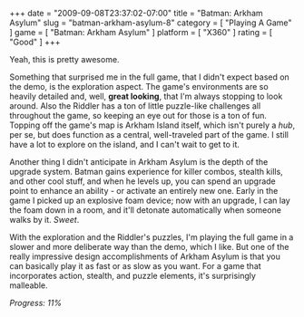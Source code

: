 +++
date = "2009-09-08T23:37:02-07:00"
title = "Batman: Arkham Asylum"
slug = "batman-arkham-asylum-8"
category = [ "Playing A Game" ]
game = [ "Batman: Arkham Asylum" ]
platform = [ "X360" ]
rating = [ "Good" ]
+++

Yeah, this is pretty awesome.

Something that surprised me in the full game, that I didn't expect based on the demo, is the exploration aspect.  The game's environments are so heavily detailed and, well, <b>great looking</b>, that I'm always stopping to look around.  Also the Riddler has a ton of little puzzle-like challenges all throughout the game, so keeping an eye out for those is a ton of fun.  Topping off the game's map is Arkham Island itself, which isn't purely a <i>hub</i>, per se, but does function as a central, well-traveled part of the game.  I still have a lot to explore on the island, and I can't wait to get to it.

Another thing I didn't anticipate in Arkham Asylum is the depth of the upgrade system.  Batman gains experience for killer combos, stealth kills, and other cool stuff, and when he levels up, you can spend an upgrade point to enhance an ability - or activate an entirely new one.  Early in the game I picked up an explosive foam device; now with an upgrade, I can lay the foam down in a room, and it'll detonate automatically when someone walks by it.  <i>Sweet</i>.

With the exploration and the Riddler's puzzles, I'm playing the full game in a slower and more deliberate way than the demo, which I like.  But one of the really impressive design accomplishments of Arkham Asylum is that you can basically play it as fast or as slow as you want.  For a game that incorporates action, stealth, and puzzle elements, it's surprisingly malleable.

<i>Progress: 11%</i>